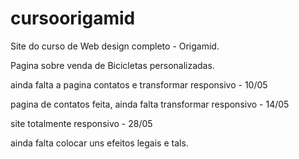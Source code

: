 # cursoorigamid 

Site do curso de Web design completo - Origamid.

Pagina sobre venda de Bicicletas personalizadas.

ainda falta a pagina contatos e transformar responsivo - 10/05

pagina de contatos feita, ainda falta transformar responsivo - 14/05

site totalmente responsivo - 28/05

ainda falta colocar uns efeitos legais e tals.

